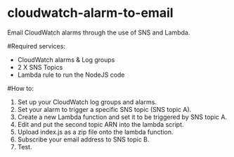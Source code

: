 # cloudwatch-alarm-to-email
Email CloudWatch alarms through the use of SNS and Lambda.

#Required services:
- CloudWatch alarms & Log groups
- 2 X SNS Topics
- Lambda rule to run the NodeJS code

#How to:
1. Set up your CloudWatch log groups and alarms.
2. Set your alarm to trigger a specific SNS topic (SNS topic A).
3. Create a new Lambda function and set it to be triggered by SNS topic A.
4. Edit and put the second topic ARN into the lambda script.
5. Upload index.js as a zip file onto the lambda function.
6. Subscribe your email address to SNS topic B.
7. Test.
